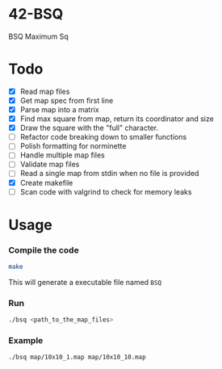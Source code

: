# 42-BSQ
BSQ Maximum Sq


# Todo
- [x] Read map files
- [x] Get map spec from first line
- [x] Parse map into a matrix
- [x] Find max square from map, return its coordinator and size
- [x] Draw the square with the "full" character.
- [ ] Refactor code breaking down to smaller functions
- [ ] Polish formatting for norminette
- [ ] Handle multiple map files
- [ ] Validate map files
- [ ] Read a single map from stdin when no file is provided
- [x] Create makefile
- [ ] Scan code with valgrind to check for memory leaks

# Usage
### Compile the code
```sh
make
```
This will generate a executable file named `BSQ`

### Run
```sh
./bsq <path_to_the_map_files>
```
### Example
```sh
./bsq map/10x10_1.map map/10x10_10.map
```
